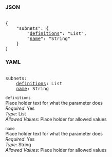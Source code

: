 ### JSON 
<pre> 
{
    "subnets": {
        "<a href=#definitions>definitions</a>": "List", 
        "<a href=#name>name</a>": "String"
    }
}</pre> 
### YAML 
<pre> 
subnets:
    <a href=#definitions>definitions</a>: List
    <a href=#name>name</a>: String
</pre> 


`definitions`  <a name="definitions"></a> \
Place holder text for what the parameter does \
*Required*: Yes \
*Type*: List \
*Allowed Values*: Place holder for allowed values

`name`  <a name="name"></a> \
Place holder text for what the parameter does \
*Required*: Yes \
*Type*: String \
*Allowed Values*: Place holder for allowed values

